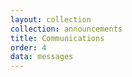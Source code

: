 ```yaml
---
layout: collection
collection: announcements
title: Communications
order: 4
data: messages
---
```


